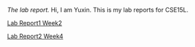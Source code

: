 *The lab report.*
Hi, I am Yuxin. This is my lab reports for CSE15L.

[Lab Report1 Week2](https://yuxinguo13.github.io/cse15l-lab-reports/lab-report-1-week-2.html)

[Lab Report2 Week4](https://yuxinguo13.github.io/cse15l-lab-reports/lab-report-2-week-4.html)
